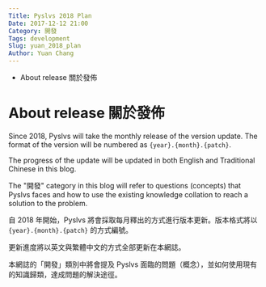```yaml
---
Title: Pyslvs 2018 Plan
Date: 2017-12-12 21:00
Category: 開發
Tags: development
Slug: yuan_2018_plan
Author: Yuan Chang
---
```


+ About release 關於發佈

<!-- PELICAN_END_SUMMARY -->

About release 關於發佈
===

Since 2018, Pyslvs will take the monthly release of the version update. The format of the version will be numbered as `{year}.{month}.{patch}`.

The progress of the update will be updated in both English and Traditional Chinese in this blog.

The "開發" category in this blog will refer to questions (concepts) that Pyslvs faces and how to use the existing knowledge collation to reach a solution to the problem.

自 2018 年開始，Pyslvs 將會採取每月釋出的方式進行版本更新。版本格式將以 `{year}.{month}.{patch}` 的方式編號。

更新進度將以英文與繁體中文的方式全部更新在本網誌。

本網誌的「開發」類別中將會提及 Pyslvs 面臨的問題（概念），並如何使用現有的知識歸類，達成問題的解決途徑。